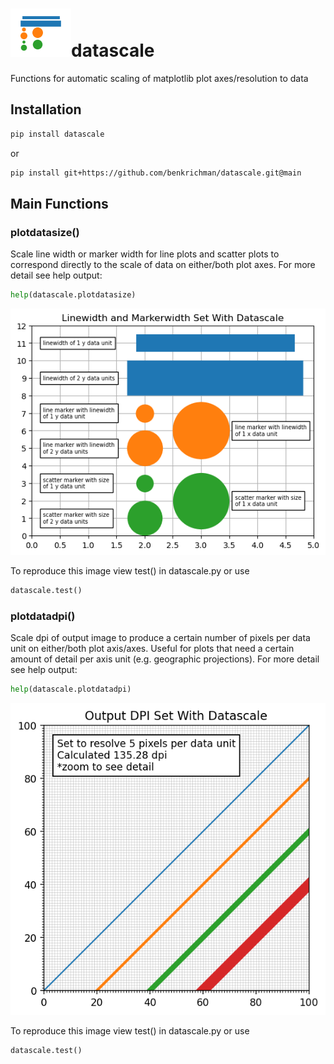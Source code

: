 <h1 style="vertical-align:middle"><img src="./images/datascale_icon.png">datascale</h1>

Functions for automatic scaling of matplotlib plot axes/resolution to data

## Installation

```bash
pip install datascale
```

or

```bash
pip install git+https://github.com/benkrichman/datascale.git@main
```

## Main Functions

### plotdatasize()

Scale line width or marker width for line plots and scatter plots to correspond directly to the scale of data on either/both plot axes. For more detail see help output:
```python
help(datascale.plotdatasize)
```

![plotdatasize() example](/images/datascale_plotdatasize_test.png?raw=true)

To reproduce this image view test() in datascale.py or use
```python
datascale.test()
```

### plotdatadpi()

Scale dpi of output image to produce a certain number of pixels per data unit on either/both plot axis/axes. Useful for plots that need a certain amount of detail per axis unit (e.g. geographic projections). For more detail see help output:
```python
help(datascale.plotdatadpi)
```

![plotdatadpi() example](/images/datascale_plotdatadpi_test.png?raw=true)

To reproduce this image view test() in datascale.py or use
```python
datascale.test()
```

